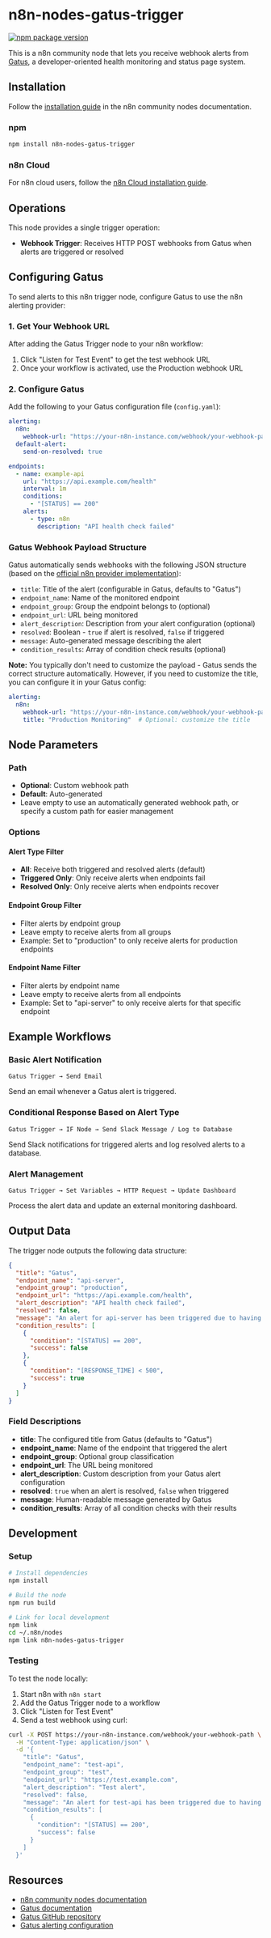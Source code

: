 # n8n-nodes-gatus-trigger
[![npm package version](https://img.shields.io/npm/v/n8n-nodes-gatus-trigger)](https://www.npmjs.com/package/n8n-nodes-gatus-trigger)

This is a n8n community node that lets you receive webhook alerts from [Gatus](https://github.com/TwiN/gatus), a developer-oriented health monitoring and status page system.


## Installation
Follow the [installation guide](https://docs.n8n.io/integrations/community-nodes/installation/) in the n8n community nodes documentation.

### npm

```bash
npm install n8n-nodes-gatus-trigger
```

### n8n Cloud
For n8n cloud users, follow the [n8n Cloud installation guide](https://docs.n8n.io/integrations/community-nodes/installation/gui-install/).

## Operations
This node provides a single trigger operation:

- **Webhook Trigger**: Receives HTTP POST webhooks from Gatus when alerts are triggered or resolved

## Configuring Gatus
To send alerts to this n8n trigger node, configure Gatus to use the n8n alerting provider:

### 1. Get Your Webhook URL
After adding the Gatus Trigger node to your n8n workflow:
1. Click "Listen for Test Event" to get the test webhook URL
2. Once your workflow is activated, use the Production webhook URL

### 2. Configure Gatus
Add the following to your Gatus configuration file (`config.yaml`):

```yaml
alerting:
  n8n:
    webhook-url: "https://your-n8n-instance.com/webhook/your-webhook-path"
  default-alert:
    send-on-resolved: true 

endpoints:
  - name: example-api
    url: "https://api.example.com/health"
    interval: 1m
    conditions:
      - "[STATUS] == 200"
    alerts:
      - type: n8n
        description: "API health check failed"
```

### Gatus Webhook Payload Structure
Gatus automatically sends webhooks with the following JSON structure (based on the [official n8n provider implementation](https://github.com/TwiN/gatus/blob/master/alerting/provider/n8n/n8n.go)):

- `title`: Title of the alert (configurable in Gatus, defaults to "Gatus")
- `endpoint_name`: Name of the monitored endpoint
- `endpoint_group`: Group the endpoint belongs to (optional)
- `endpoint_url`: URL being monitored
- `alert_description`: Description from your alert configuration (optional)
- `resolved`: Boolean - `true` if alert is resolved, `false` if triggered
- `message`: Auto-generated message describing the alert
- `condition_results`: Array of condition check results (optional)

**Note:** You typically don't need to customize the payload - Gatus sends the correct structure automatically. However, if you need to customize the title, you can configure it in your Gatus config:

```yaml
alerting:
  n8n:
    webhook-url: "https://your-n8n-instance.com/webhook/your-webhook-path"
    title: "Production Monitoring"  # Optional: customize the title
```

## Node Parameters

### Path
- **Optional**: Custom webhook path
- **Default**: Auto-generated
- Leave empty to use an automatically generated webhook path, or specify a custom path for easier management

### Options

#### Alert Type Filter
- **All**: Receive both triggered and resolved alerts (default)
- **Triggered Only**: Only receive alerts when endpoints fail
- **Resolved Only**: Only receive alerts when endpoints recover

#### Endpoint Group Filter
- Filter alerts by endpoint group
- Leave empty to receive alerts from all groups
- Example: Set to "production" to only receive alerts for production endpoints

#### Endpoint Name Filter
- Filter alerts by endpoint name
- Leave empty to receive alerts from all endpoints
- Example: Set to "api-server" to only receive alerts for that specific endpoint

## Example Workflows

### Basic Alert Notification

```
Gatus Trigger → Send Email
```

Send an email whenever a Gatus alert is triggered.

### Conditional Response Based on Alert Type

```
Gatus Trigger → IF Node → Send Slack Message / Log to Database
```

Send Slack notifications for triggered alerts and log resolved alerts to a database.

### Alert Management

```
Gatus Trigger → Set Variables → HTTP Request → Update Dashboard
```

Process the alert data and update an external monitoring dashboard.

## Output Data

The trigger node outputs the following data structure:

```json
{
  "title": "Gatus",
  "endpoint_name": "api-server",
  "endpoint_group": "production",
  "endpoint_url": "https://api.example.com/health",
  "alert_description": "API health check failed",
  "resolved": false,
  "message": "An alert for api-server has been triggered due to having failed 3 time(s) in a row",
  "condition_results": [
    {
      "condition": "[STATUS] == 200",
      "success": false
    },
    {
      "condition": "[RESPONSE_TIME] < 500",
      "success": true
    }
  ]
}
```

### Field Descriptions

- **title**: The configured title from Gatus (defaults to "Gatus")
- **endpoint_name**: Name of the endpoint that triggered the alert
- **endpoint_group**: Optional group classification
- **endpoint_url**: The URL being monitored
- **alert_description**: Custom description from your Gatus alert configuration
- **resolved**: `true` when an alert is resolved, `false` when triggered
- **message**: Human-readable message generated by Gatus
- **condition_results**: Array of all condition checks with their results

## Development

### Setup

```bash
# Install dependencies
npm install

# Build the node
npm run build

# Link for local development
npm link
cd ~/.n8n/nodes
npm link n8n-nodes-gatus-trigger
```

### Testing

To test the node locally:

1. Start n8n with `n8n start`
2. Add the Gatus Trigger node to a workflow
3. Click "Listen for Test Event"
4. Send a test webhook using curl:

```bash
curl -X POST https://your-n8n-instance.com/webhook/your-webhook-path \
  -H "Content-Type: application/json" \
  -d '{
    "title": "Gatus",
    "endpoint_name": "test-api",
    "endpoint_group": "test",
    "endpoint_url": "https://test.example.com",
    "alert_description": "Test alert",
    "resolved": false,
    "message": "An alert for test-api has been triggered due to having failed 3 time(s) in a row",
    "condition_results": [
      {
        "condition": "[STATUS] == 200",
        "success": false
      }
    ]
  }'
```

## Resources

- [n8n community nodes documentation](https://docs.n8n.io/integrations/community-nodes/)
- [Gatus documentation](https://gatus.io/docs/)
- [Gatus GitHub repository](https://github.com/TwiN/gatus)
- [Gatus alerting configuration](https://gatus.io/docs/alerting-getting-started)
